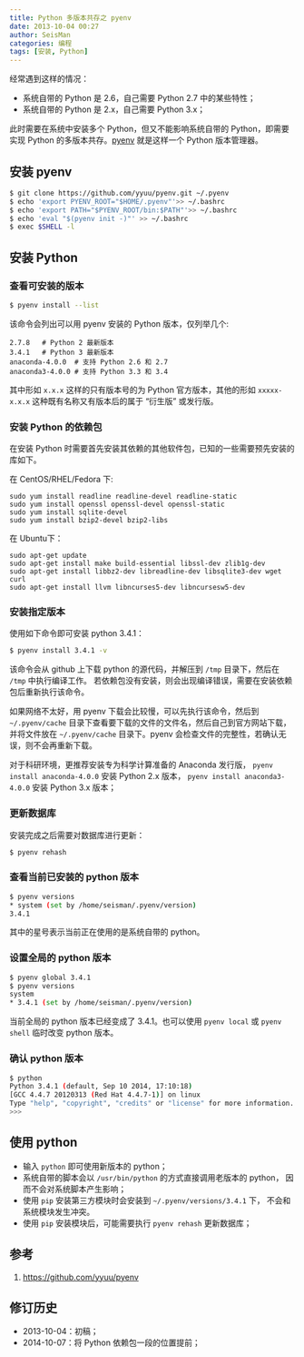 ```yaml
---
title: Python 多版本共存之 pyenv
date: 2013-10-04 00:27
author: SeisMan
categories: 编程
tags: [安装, Python]
---
```


经常遇到这样的情况：

- 系统自带的 Python 是 2.6，自己需要 Python 2.7 中的某些特性；
- 系统自带的 Python 是 2.x，自己需要 Python 3.x；

此时需要在系统中安装多个 Python，但又不能影响系统自带的 Python，即需要实现
Python 的多版本共存。[pyenv](https://github.com/yyuu/pyenv) 就是这样一个 Python 版本管理器。

<!--more-->

## 安装 pyenv

``` bash
$ git clone https://github.com/yyuu/pyenv.git ~/.pyenv
$ echo 'export PYENV_ROOT="$HOME/.pyenv"'>> ~/.bashrc
$ echo 'export PATH="$PYENV_ROOT/bin:$PATH"'>> ~/.bashrc
$ echo 'eval "$(pyenv init -)"' >> ~/.bashrc
$ exec $SHELL -l
```

## 安装 Python

### 查看可安装的版本

``` bash
$ pyenv install --list
```

该命令会列出可以用 pyenv 安装的 Python 版本，仅列举几个:

    2.7.8   # Python 2 最新版本
    3.4.1   # Python 3 最新版本
    anaconda-4.0.0  # 支持 Python 2.6 和 2.7
    anaconda3-4.0.0 # 支持 Python 3.3 和 3.4

其中形如 `x.x.x` 这样的只有版本号的为 Python 官方版本，其他的形如 `xxxxx-x.x.x`
这种既有名称又有版本后的属于 “衍生版” 或发行版。

### 安装 Python 的依赖包

在安装 Python 时需要首先安装其依赖的其他软件包，已知的一些需要预先安装的库如下。

在 CentOS/RHEL/Fedora 下:

    sudo yum install readline readline-devel readline-static
    sudo yum install openssl openssl-devel openssl-static
    sudo yum install sqlite-devel
    sudo yum install bzip2-devel bzip2-libs

在 Ubuntu下：

    sudo apt-get update
    sudo apt-get install make build-essential libssl-dev zlib1g-dev
    sudo apt-get install libbz2-dev libreadline-dev libsqlite3-dev wget curl
    sudo apt-get install llvm libncurses5-dev libncursesw5-dev

### 安装指定版本

使用如下命令即可安装 python 3.4.1：

```bash
$ pyenv install 3.4.1 -v
```

该命令会从 github 上下载 python 的源代码，并解压到 `/tmp` 目录下，然后在
`/tmp` 中执行编译工作。
若依赖包没有安装，则会出现编译错误，需要在安装依赖包后重新执行该命令。

如果网络不太好，用 pyenv 下载会比较慢，可以先执行该命令，然后到 `~/.pyenv/cache`
目录下查看要下载的文件的文件名，然后自己到官方网站下载，并将文件放在 `~/.pyenv/cache`
目录下。pyenv 会检查文件的完整性，若确认无误，则不会再重新下载。

对于科研环境，更推荐安装专为科学计算准备的 Anaconda 发行版，
`pyenv install anaconda-4.0.0` 安装 Python 2.x 版本，
`pyenv install anaconda3-4.0.0` 安装 Python 3.x 版本；

### 更新数据库

安装完成之后需要对数据库进行更新：

``` bash
$ pyenv rehash
```

### 查看当前已安装的 python 版本

``` bash
$ pyenv versions
* system (set by /home/seisman/.pyenv/version)
3.4.1
```

其中的星号表示当前正在使用的是系统自带的 python。

### 设置全局的 python 版本

``` bash
$ pyenv global 3.4.1
$ pyenv versions
system
* 3.4.1 (set by /home/seisman/.pyenv/version)
```

当前全局的 python 版本已经变成了 3.4.1。也可以使用 `pyenv local` 或 `pyenv shell`
临时改变 python 版本。

### 确认 python 版本

``` bash
$ python
Python 3.4.1 (default, Sep 10 2014, 17:10:18)
[GCC 4.4.7 20120313 (Red Hat 4.4.7-1)] on linux
Type "help", "copyright", "credits" or "license" for more information.
>>>
```

## 使用 python

-   输入 `python` 即可使用新版本的 python；
-   系统自带的脚本会以 `/usr/bin/python` 的方式直接调用老版本的 python，
    因而不会对系统脚本产生影响；
-   使用 `pip` 安装第三方模块时会安装到 `~/.pyenv/versions/3.4.1` 下，
    不会和系统模块发生冲突。
-   使用 `pip` 安装模块后，可能需要执行 `pyenv rehash` 更新数据库；

## 参考

1.  <https://github.com/yyuu/pyenv>

## 修订历史

-   2013-10-04：初稿；
-   2014-10-07：将 Python 依赖包一段的位置提前；

